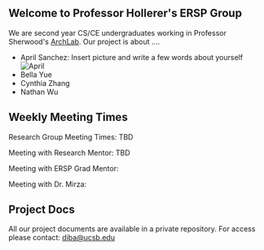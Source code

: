 ## Welcome to Professor Hollerer's ERSP Group

We are second year CS/CE undergraduates working in Professor Sherwood's [ArchLab](https://www.arch.cs.ucsb.edu/prof-sherwood/). Our project is about ....


* April Sanchez: Insert picture and write a few words about yourself
![April](pic) 
* Bella Yue
* Cynthia Zhang
* Nathan Wu  


## Weekly Meeting Times

Research Group Meeting Times: TBD

Meeting with Research Mentor: TBD

Meeting with ERSP Grad Mentor:

Meeting with Dr. Mirza:



## Project Docs
All our project documents are available in a private repository. For access please contact: diba@ucsb.edu

